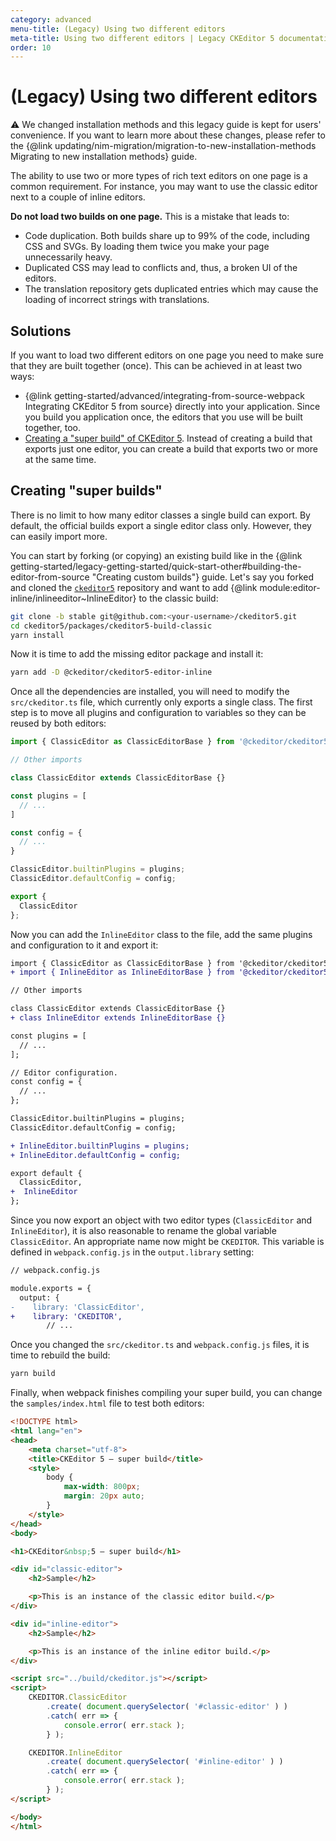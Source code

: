 ```yaml
---
category: advanced
menu-title: (Legacy) Using two different editors
meta-title: Using two different editors | Legacy CKEditor 5 documentation
order: 10
---
```

# (Legacy) Using two different editors

<info-box warning>
	⚠️  We changed installation methods and this legacy guide is kept for users' convenience. If you want to learn more about these changes, please refer to the {@link updating/nim-migration/migration-to-new-installation-methods Migrating to new installation methods} guide.
</info-box>

The ability to use two or more types of rich text editors on one page is a common requirement. For instance, you may want to use the classic editor next to a couple of inline editors.

**Do not load two builds on one page.** This is a mistake that leads to:

* Code duplication. Both builds share up to 99% of the code, including CSS and SVGs. By loading them twice you make your page unnecessarily heavy.
* Duplicated CSS may lead to conflicts and, thus, a broken UI of the editors.
* The translation repository gets duplicated entries which may cause the loading of incorrect strings with translations.

## Solutions

If you want to load two different editors on one page you need to make sure that they are built together (once). This can be achieved in at least two ways:

* {@link getting-started/advanced/integrating-from-source-webpack Integrating CKEditor&nbsp;5 from source} directly into your application. Since you build you application once, the editors that you use will be built together, too.
* [Creating a "super build" of CKEditor&nbsp;5](#creating-super-builds). Instead of creating a build that exports just one editor, you can create a build that exports two or more at the same time.

## Creating "super builds"

There is no limit to how many editor classes a single build can export. By default, the official builds export a single editor class only. However, they can easily import more.

You can start by forking (or copying) an existing build like in the {@link getting-started/legacy-getting-started/quick-start-other#building-the-editor-from-source "Creating custom builds"} guide. Let's say you forked and cloned the [`ckeditor5`](http://github.com/ckeditor/ckeditor5) repository and want to add {@link module:editor-inline/inlineeditor~InlineEditor} to the classic build:

```bash
git clone -b stable git@github.com:<your-username>/ckeditor5.git
cd ckeditor5/packages/ckeditor5-build-classic
yarn install
```

Now it is time to add the missing editor package and install it:

```bash
yarn add -D @ckeditor/ckeditor5-editor-inline
```

Once all the dependencies are installed, you will need to modify the `src/ckeditor.ts` file, which currently only exports a single class. The first step is to move all plugins and configuration to variables so they can be reused by both editors:

```js
import { ClassicEditor as ClassicEditorBase } from '@ckeditor/ckeditor5-editor-classic';

// Other imports

class ClassicEditor extends ClassicEditorBase {}

const plugins = [
  // ...
]

const config = {
  // ...
}

ClassicEditor.builtinPlugins = plugins;
ClassicEditor.defaultConfig = config;

export {
  ClassicEditor
};
```

Now you can add the `InlineEditor` class to the file, add the same plugins and configuration to it and export it:

```diff
import { ClassicEditor as ClassicEditorBase } from '@ckeditor/ckeditor5-editor-classic';
+ import { InlineEditor as InlineEditorBase } from '@ckeditor/ckeditor5-editor-inline';

// Other imports

class ClassicEditor extends ClassicEditorBase {}
+ class InlineEditor extends InlineEditorBase {}

const plugins = [
  // ...
];

// Editor configuration.
const config = {
  // ...
};

ClassicEditor.builtinPlugins = plugins;
ClassicEditor.defaultConfig = config;

+ InlineEditor.builtinPlugins = plugins;
+ InlineEditor.defaultConfig = config;

export default {
  ClassicEditor,
+  InlineEditor
};
```

Since you now export an object with two editor types (`ClassicEditor` and `InlineEditor`), it is also reasonable to rename the global variable `ClassicEditor`. An appropriate name now might be `CKEDITOR`. This variable is defined in `webpack.config.js` in the `output.library` setting:

```diff
// webpack.config.js

module.exports = {
  output: {
-    library: 'ClassicEditor',
+    library: 'CKEDITOR',
		// ...
```

Once you changed the `src/ckeditor.ts` and `webpack.config.js` files, it is time to rebuild the build:

```bash
yarn build
```

Finally, when webpack finishes compiling your super build, you can change the `samples/index.html` file to test both editors:

```html
<!DOCTYPE html>
<html lang="en">
<head>
	<meta charset="utf-8">
	<title>CKEditor 5 – super build</title>
	<style>
		body {
			max-width: 800px;
			margin: 20px auto;
		}
	</style>
</head>
<body>

<h1>CKEditor&nbsp;5 – super build</h1>

<div id="classic-editor">
	<h2>Sample</h2>

	<p>This is an instance of the classic editor build.</p>
</div>

<div id="inline-editor">
	<h2>Sample</h2>

	<p>This is an instance of the inline editor build.</p>
</div>

<script src="../build/ckeditor.js"></script>
<script>
	CKEDITOR.ClassicEditor
		.create( document.querySelector( '#classic-editor' ) )
		.catch( err => {
			console.error( err.stack );
		} );

	CKEDITOR.InlineEditor
		.create( document.querySelector( '#inline-editor' ) )
		.catch( err => {
			console.error( err.stack );
		} );
</script>

</body>
</html>
```
